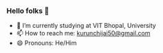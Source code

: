 ### Hello folks 👋

- 🔭 I’m currently studying at VIT Bhopal, University
- 📫 How to reach me: kurunchijai50@gmail.com
- 😄 Pronouns: He/Him


